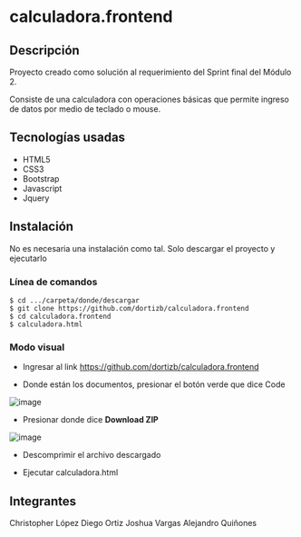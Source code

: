 # calculadora.frontend

## Descripción
Proyecto creado como solución al requerimiento del Sprint final del Módulo 2. 

Consiste de una calculadora con operaciones básicas que permite ingreso de datos por medio de teclado o mouse. 

## Tecnologías usadas
* HTML5
* CSS3
* Bootstrap
* Javascript
* Jquery

## Instalación
No es necesaria una instalación como tal. Solo descargar el proyecto y ejecutarlo

### Línea de comandos
```
$ cd .../carpeta/donde/descargar
$ git clone https://github.com/dortizb/calculadora.frontend
$ cd calculadora.frontend
$ calculadora.html
```

### Modo visual
- Ingresar al link https://github.com/dortizb/calculadora.frontend

- Donde están los documentos, presionar el botón verde que dice Code 

![image](https://user-images.githubusercontent.com/70610854/235493256-53da9328-0a5e-4fa1-938a-bc87f6f407d6.png)

- Presionar donde dice **Download ZIP**

![image](https://user-images.githubusercontent.com/70610854/235493735-4897ce7d-9c29-494c-926b-a3510c1b2fdc.png)

- Descomprimir el archivo descargado

- Ejecutar calculadora.html



## Integrantes
Christopher López
Diego Ortiz
Joshua Vargas
Alejandro Quiñones
